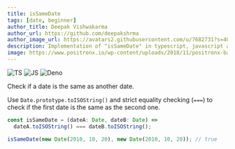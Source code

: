 ```yaml
---
title: isSameDate
tags: [date, beginner]
author_title: Deepak Vishwakarma
author_url: https://github.com/deepakshrma
author_image_url: https://avatars2.githubusercontent.com/u/7682731?s=400
description: Implementation of "isSameDate" in typescript, javascript and deno.
image: https://www.positronx.io/wp-content/uploads/2018/11/positronx-banner-1152-1.jpg
---
```


![TS](https://img.shields.io/badge/supports-typescript-blue.svg?style=flat-square)
![JS](https://img.shields.io/badge/supports-javascript-yellow.svg?style=flat-square)
![Deno](https://img.shields.io/badge/supports-deno-green.svg?style=flat-square)

Check if a date is the same as another date.

Use `Date.prototype.toISOString()` and strict equality checking (`===`) to check if the first date is the same as the second one.

```ts title="typescript"
const isSameDate = (dateA: Date, dateB: Date) =>
  dateA.toISOString() === dateB.toISOString();
```

```ts title="typescript"
isSameDate(new Date(2010, 10, 20), new Date(2010, 10, 20)); // true
```
